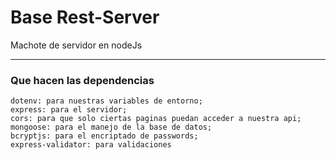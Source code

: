 # Base Rest-Server
Machote de servidor en nodeJs
<hr>

### Que hacen las dependencias

```
dotenv: para nuestras variables de entorno;
express: para el servidor;
cors: para que solo ciertas paginas puedan acceder a nuestra api;
mongoose: para el manejo de la base de datos;
bcryptjs: para el encriptado de passwords;
express-validator: para validaciones
```